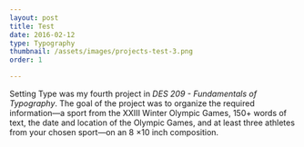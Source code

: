 ```yaml
---
layout: post
title: Test
date: 2016-02-12
type: Typography
thumbnail: /assets/images/projects-test-3.png
order: 1

---
```


Setting Type was my fourth project in _DES 209 - Fundamentals of Typography_. The goal of the project was to organize the required information—a sport from the XXIII Winter Olympic Games, 150+ words of text, the date and location of the Olympic Games, and at least three athletes from your chosen sport—on an 8 ×10 inch composition.
